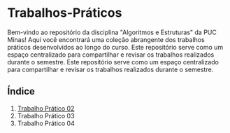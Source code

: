# Trabalhos-Práticos

Bem-vindo ao repositório da disciplina "Algoritmos e Estruturas" da PUC Minas! Aqui você encontrará uma coleção abrangente dos trabalhos práticos desenvolvidos ao longo do curso. Este repositório serve como um espaço centralizado para compartilhar e revisar os trabalhos realizados durante o semestre. Este repositório serve como um espaço centralizado para compartilhar e revisar os trabalhos realizados durante o semestre.

## Índice

1. [Trabalho Prático 02](./TP%2002)
2. Trabalho Prático 03
3. Trabalho Prático 04
